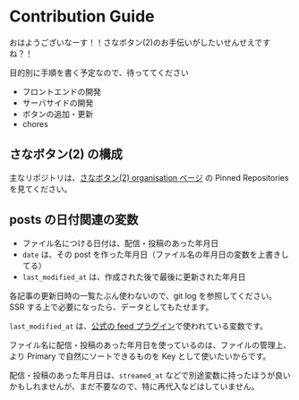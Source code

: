 # Contribution Guide

おはようございなーす！！さなボタン(2)のお手伝いがしたいせんせえですね？！

目的別に手順を書く予定なので、待っててください

- フロントエンドの開発
- サーバサイドの開発
- ボタンの追加・更新
- chores

## さなボタン(2) の構成

主なリポジトリは、[さなボタン(2) organisation ページ](https://github.com/sanabutton/) の Pinned Repositories を見てください。

## posts の日付関連の変数

- ファイル名につける日付は、配信・投稿のあった年月日 
- `date` は、その post を作った年月日（ファイル名の年月日の変数を上書きしてる）
- `last_modified_at` は、作成された後で最後に更新された年月日

各記事の更新日時の一覧たぶん使わないので、git log を参照してください。SSR する上で必要になったら、データとしてもたせます。

`last_modified_at` は、[公式の feed プラグイン](https://github.com/jekyll/jekyll-feed/blob/b85ef9a4c9815741e927d6f44213f4300fdd49f1/lib/jekyll-feed/feed.xml#L51)で使われている変数です。

ファイル名に配信・投稿のあった年月日を使っているのは、ファイルの管理上、より Primary で自然にソートできるものを Key として使いたいからです。

配信・投稿のあった年月日は、`streamed_at` などで別途変数に持ったほうが良いかもしれませんが、まだ不要なので、特に再代入などはしていません。
